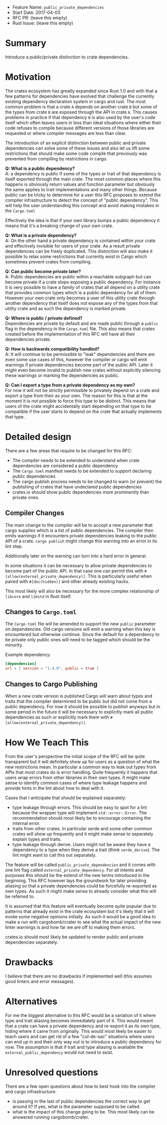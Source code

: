 - Feature Name: `public_private_dependencies`
- Start Date: 2017-04-03
- RFC PR: (leave this empty)
- Rust Issue: (leave this empty)

# Summary
[summary]: #summary

Introduce a public/private distinction to crate dependencies.

# Motivation
[motivation]: #motivation

The crates ecosystem has greatly expanded since Rust 1.0 and with that a few patterns for
dependencies have evolved that challenge the currently existing dependency declaration
system in cargo and rust.  The most common problem is that a crate `A` depends on
another crate `B` but some of the types from crate `B` are exposed through the API in
crate `A`.  This causes problems in practice if that dependency `B` is also used by the
user's code itself which often leaves users in less than ideal situations where either
their code refuses to compile because different versions of those libraries are requested
or where compiler messages are less than clear.

The introduction of an explicit distinction between public and private dependencies can
solve some of these issues and also let us lift some restrictions that should make some
code compile that previously was prevented from compiling by restrictions in cargo.

**Q: What is a public dependency?**<br>
A: a dependency is public if some of the types or trait of that dependency is itself
exported through the main crate.  The most common places where this happens is obviously
return values and function parameter but obviously the same applies to trait implementations
and many other things.  Because public can be tricky to determine for a user this RFC
proposes to extend the compiler infrastructure to detect the concept of "public dependency".
This will help the user understanding this concept and avoid making mistakes in
the `Cargo.toml`

Effectively the idea is that if your own library bumps a public dependency it means that
it's a breaking change of your *own* crate.

**Q: What is a private dependency?**<br>
A: On the other hand a private dependency is contained within your crate and effectively
invisible for users of your crate.  As a result private dependencies can be freely
duplicated.  This distinction will also make it possible to relax some restrictions that
currently exist in Cargo which sometimes prevent crates from compiling.

**Q: Can public become private later?**<br>
A: Public dependencies are public within a reachable subgraph but can become private if a
crate stops exposing a public dependency.  For instance it is very possible to have a
family of crates that all depend on a utility crate that provides common types which is
a public dependency for all of them.  However your own crate only becomes a user of this
utility crate through another dependency that itself does not expose any of the types
from that utility crate and as such the dependency is marked private.

**Q: Where is public / private defined?**<br>
Dependencies are private by default and are made public through a `public` flag in the
dependency in the `Cargo.toml` file.  This also means that crates created before the
implementation of this RFC will have all their dependencies private.

**Q: How is backwards compatibility handled?**<br>
A: It will continue to be permissible to "leak" dependencies and there are even some
use cases of this, however the compiler or cargo will emit warnings if private
dependencies become part of the public API.  Later it might even become invalid to
publish new crates without explicitly silencing these warnings or marking the
dependencies as public.

**Q: Can I export a type from a private dependency as my own?**<br>
For now it will not be strictly permissible to privately depend on a crate and export
a type from their as your own.  The reason for this is that at the moment it is not
possible to force this type to be distinct.  This means that users of the crate might
accidentally start depending on that type to be compatible if the user starts to depend
on the crate that actually implements that type.

# Detailed design
[design]: #detailed-design

There are a few areas that require to be changed for this RFC:

* The compiler needs to be extended to understand when crate dependencies are
  considered a public dependency
* The `Cargo.toml` manifest needs to be extended to support declaring public
  dependencies
* The cargo publish process needs to be changed to warn (or prevent) the publishing
  of crates that have undeclared public dependencies
* crates.io should show public dependencies more prominently than private ones.

## Compiler Changes

The main change to the compiler will be to accept a new parameter that cargo
supplies which is a list of public dependencies.  The compiler then emits
warnings if it encounters private dependencies leaking to the public API of a
crate.  `cargo publish` might change this warning into an error in its lint
step.

Additionally later on the warning can turn into a hard error in general.

In some situations it can be necessary to allow private dependencies to become
part of the public API.  In that case one can permit this with
`#[allow(external_private_dependency)]`.  This is particularly useful when
paired with `#[doc(hidden)]` and other already existing hacks.

This most likely will also be necessary for the more complex relationship of
`libcore` and `libstd` in Rust itself.

## Changes to `Cargo.toml`

The `Cargo.toml` file will be amended to support the new `public` parameter on
dependencies.  Old cargo versions will emit a warning when this key is encountered
but otherwise continue.  Since the default for a dependency to be private only
public ones will need to be tagged which should be the minority.

Example dependency:

```toml
[dependencies]
url = { version = "1.4.0", public = true }
```

## Changes to Cargo Publishing

When a new crate version is published Cargo will warn about types and traits that
the compiler determined to be public but did not come from a public dependency.  For
now it should be possible to publish anyways but in some period in the future it will
be necessary to explicitly mark all public dependencies as such or explicitly
mark them with `#[allow(external_private_dependency)]`.

# How We Teach This
[how-we-teach-this]: #how-we-teach-this

From the user's perspective the initial scope of the RFC will be quite transparent
but it will definitely show up for users as a question of what the new restrictions
mean.  In particular a common way to leak out types from APIs that most crates do
is error handling.  Quite frequently it happens that users wrap errors from other
libraries in their own types.  It might make sense to identify common cases of where
type leakage happens and provide hints in the lint about how to deal with it.

Cases that I anticipate that should be explained separately:

* type leakage through errors. This should be easy to spot for a lint because the
  wrapper type will implement `std::error::Error`.  The recommendation should most
  likely be to encourage containing the internal error.
* traits from other crates.  In particular serde and some other common crates will
  show up frequently and it might make sense to separately explain types and traits.
* type leakage through derive.  Users might not be aware they have a dependency to
  a type when they derive a trait (think `serde_derive`).  The lint might want to
  call this out separately.

The feature will be called `public_private_dependencies` and it comes with one
lint flag called `external_private_dependency`.  For all intents and purposes this
should be the extend of the new terms introduced in the beginning.  This RFC however
lays the groundwork for later providing aliasing so that a private dependencies could
be forcefully re-exported as own types.  As such it might make sense to already
consider what this will be referred to.

It is assumed that this feature will eventually become quite popular due to patterns
that already exist in the crate ecosystem but it's likely that it will evoke some
negative opinions initially.  As such it would be a good idea to make a run with
cargobomb/crater to see what the actual impact of the new linter warnings is and
how far we are off to making them errors.

crates.io should most likely be updated to render public and private dependencies
separately.

# Drawbacks
[drawbacks]: #drawbacks

I believe that there are no drawbacks if implemented well (this assumes good
linters and error messages).

# Alternatives
[alternatives]: #alternatives

For me the biggest alternative to this RFC would be a variation of it where type
and trait aliasing becomes immediately part of it.  This would meant that a crate
can have a private dependency and re-export it as its own type, hiding where it
came from originally.  This would most likely be easier to teach users and can get
rid of a few "cul-de-sac" situations where users can end up in and their only way
out is to introduce a public dependency for now.  The assumption is that if trait
and type aliasing is available the `external_public_dependency` would not need to
exist.

# Unresolved questions
[unresolved]: #unresolved-questions

There are a few open questions about how to best hook into the compiler and cargo
infrastructure:

* is passing in the last of public dependencies the correct way to get around it?
  If yes, what is the parameter supposed to be called.
* what is the impact of this change going to be. This most likely can be answered
  running cargobomb/crater.
